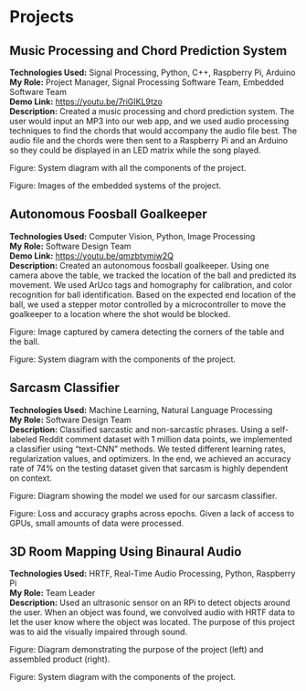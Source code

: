 # Projects

## Music Processing and Chord Prediction System
**Technologies Used:** Signal Processing, Python, C++, Raspberry Pi, Arduino<br>
**My Role:** Project Manager, Signal Processing Software Team, Embedded Software Team<br>
**Demo Link:** https://youtu.be/7riGIKL9tzo <br>
**Description:** Created a music processing and chord prediction system. The user would input an MP3 into our web app, and we used audio processing techniques to find the chords that would accompany the audio file best. The audio file and the chords were then sent to a Raspberry Pi and an Arduino so they could be displayed in an LED matrix while the song played.<br>


Figure: System diagram with all the components of the project.


Figure: Images of the embedded systems of the project.

## Autonomous Foosball Goalkeeper
**Technologies Used:** Computer Vision, Python, Image Processing<br>
**My Role:** Software Design Team<br>
**Demo Link:** https://youtu.be/qmzbtvmiw2Q <br>
**Description:** Created an autonomous foosball goalkeeper. Using one camera above the table, we tracked the location of the ball and predicted its movement. We used ArUco tags and homography for calibration, and color recognition for ball identification. Based on the expected end location of the ball, we used a stepper motor controlled by a microcontroller to move the goalkeeper to a location where the shot would be blocked.<br>


Figure: Image captured by camera detecting the corners of the table and the ball.


Figure: System diagram with the components of the project.

## Sarcasm Classifier
**Technologies Used:** Machine Learning, Natural Language Processing<br>
**My Role:** Software Design Team<br>
**Description:** Classified sarcastic and non-sarcastic phrases. Using a self-labeled Reddit comment dataset with 1 million data points, we implemented a classifier using “text-CNN” methods. We tested different learning rates, regularization values, and optimizers. In the end, we achieved an accuracy rate of 74% on the testing dataset given that sarcasm is highly dependent on context.<br>

Figure: Diagram showing the model we used for our sarcasm classifier.


Figure: Loss and accuracy graphs across epochs. Given a lack of access to GPUs, small amounts of data were processed.


## 3D Room Mapping Using Binaural Audio
**Technologies Used:** HRTF, Real-Time Audio Processing, Python, Raspberry Pi<br>
**My Role:** Team Leader<br>
**Description:** Used an ultrasonic sensor on an RPi to detect objects around the user. When an object was found, we convolved audio with HRTF data to let the user know where the object was located. The purpose of this project was to aid the visually impaired through sound.<br>

Figure: Diagram demonstrating the purpose of the project (left) and assembled product (right).


Figure: System diagram with the components of the project.

